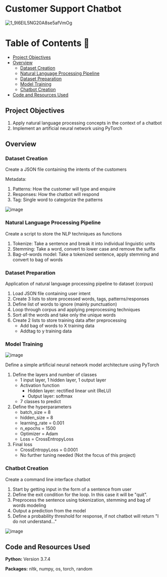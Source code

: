 # Customer Support Chatbot

![1_9I6EIL5NG20A8se5afVmOg](https://user-images.githubusercontent.com/45563371/92311742-7a378280-efec-11ea-9932-63d0b70495c9.gif)

Table of Contents :bookmark_tabs:
=================
- [Project Objectives](#project-objectives)
- [Overview](#overview)
    - [Dataset Creation](#dataset-creation)
    - [Natural Language Processing Pipeline](#natural-language-processing-pipeline)
    - [Dataset Preparation](#dataset-preparation)
    - [Model Training](#model-training)
    - [Chatbot Creation](#chatbot-creation)
- [Code and Resources Used](#code-and-resources-used)

## Project Objectives
1) Apply natural language processing concepts in the context of a chatbot
2) Implement an artificial neural network using PyTorch

## Overview
### Dataset Creation
Create a JSON file containing the intents of the customers

Metadata:
1) Patterns: How the customer will type and enquire
2) Responses: How the chatbot will respond
3) Tag: Single word to categorize the patterns

![image](https://user-images.githubusercontent.com/45563371/92312895-f2577580-eff7-11ea-9db3-9cb561dbeb86.png)

### Natural Language Processing Pipeline
Create a script to store the NLP techniques as functions
1) Tokenize: Take a sentence and break it into individual linguistic units
2) Stemming: Take a word, convert to lower case and remove the suffix
3) Bag-of-words model: Take a tokenized sentence, apply stemming and convert to bag of words

### Dataset Preparation
Application of natural language processing pipeline to dataset (corpus)
1) Load JSON file containing user intent
2) Create 3 lists to store processed words, tags, patterns/responses
3) Define list of words to ignore (mainly punctuation)
4) Loop through corpus and applying preprocessing techniques
5) Sort all the words and take only the unique words
6) Create 2 lists to store training data after preprocessing
    - Add bag of words to X training data 
    - Addtag to y training data
  
### Model Training

![image](https://user-images.githubusercontent.com/45563371/92312921-3185c680-eff8-11ea-9572-d5922f690f0e.png)

Define a simple artificial neural network model architecture using PyTorch
1) Define the layers and number of classes
    - 1 input layer, 1 hidden layer, 1 output layer
    - Activation function
        - Hidden layer: rectified linear unit (ReLU)
        - Output layer: softmax
    - 7 classes to predict
2) Define the hyperparameters
    - batch_size = 8
    - hidden_size = 8
    - learning_rate = 0.001
    - n_epochs = 1500
    - Optimizer = Adam
    - Loss = CrossEntropyLoss
3) Final loss
    - CrossEntropyLoss = 0.0001
    - No further tuning needed (Not the focus of this project)
    
### Chatbot Creation
Create a command line interface chatbot
1) Start by getting input in the form of a sentence from user
2) Define the exit condition for the loop. In this case it will be "quit".
3) Preprocess the sentence using tokenization, stemming and bag of words modeling
4) Output a prediction from the model
5) Define a probability threshold for response, if not chatbot will return "I do not understand..."

![image](https://user-images.githubusercontent.com/45563371/92312702-d2bf4d80-eff5-11ea-9b0c-b097637a05b2.png)

## Code and Resources Used
**Python:** Version 3.7.4

**Packages:** nltk, numpy, os, torch, random
